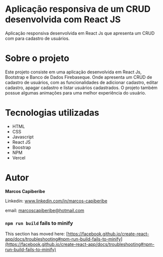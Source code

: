 # Aplicação responsiva de um CRUD desenvolvida com React JS

Aplicação responsiva desenvolvida em React Js que apresenta um CRUD com para cadastro de usuários.


# Sobre o projeto

Este projeto consiste em uma aplicação desenvolvida em React Js, Bootstrap e Banco de Dados Firebaseque. Onde apresenta um CRUD de cadastro de usuários, com as funcionalidades de adicionar cadastro, editar cadastro, apagar cadastro e listar usuários cadastrados. O projeto também possue algumas animações para uma melhor experiência do usuário.



# Tecnologias utilizadas

* HTML
* CSS 
* Javascript
* React JS
* Boostrap
* NPM
* Vercel

# Autor
<b>Marcos Capiberibe</b>

Linkedin: www.linkedin.com/in/marcos-capiberibe

email: marcoscapiberibe@hotmail.com

### `npm run build` fails to minify

This section has moved here: [https://facebook.github.io/create-react-app/docs/troubleshooting#npm-run-build-fails-to-minify](https://facebook.github.io/create-react-app/docs/troubleshooting#npm-run-build-fails-to-minify)
